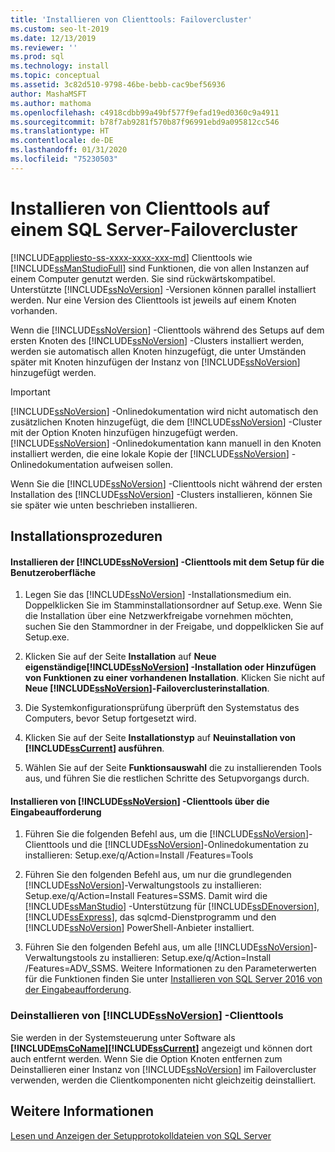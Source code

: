 ```yaml
---
title: 'Installieren von Clienttools: Failovercluster'
ms.custom: seo-lt-2019
ms.date: 12/13/2019
ms.reviewer: ''
ms.prod: sql
ms.technology: install
ms.topic: conceptual
ms.assetid: 3c82d510-9798-46be-bebb-cac9bef56936
author: MashaMSFT
ms.author: mathoma
ms.openlocfilehash: c4918cdbb99a49bf577f9efad19ed0360c9a4911
ms.sourcegitcommit: b78f7ab9281f570b87f96991ebd9a095812cc546
ms.translationtype: HT
ms.contentlocale: de-DE
ms.lasthandoff: 01/31/2020
ms.locfileid: "75230503"
---
```

# <a name="install-client-tools-on-a-sql-server-failover-cluster"></a>Installieren von Clienttools auf einem SQL Server-Failovercluster
[!INCLUDE[appliesto-ss-xxxx-xxxx-xxx-md](../../../includes/appliesto-ss-xxxx-xxxx-xxx-md.md)]
  Clienttools wie [!INCLUDE[ssManStudioFull](../../../includes/ssmanstudiofull-md.md)] sind Funktionen, die von allen Instanzen auf einem Computer genutzt werden. Sie sind rückwärtskompatibel. Unterstützte [!INCLUDE[ssNoVersion](../../../includes/ssnoversion-md.md)] -Versionen können parallel installiert werden. Nur eine Version des Clienttools ist jeweils auf einem Knoten vorhanden.  
  
 Wenn die [!INCLUDE[ssNoVersion](../../../includes/ssnoversion-md.md)] -Clienttools während des Setups auf dem ersten Knoten des [!INCLUDE[ssNoVersion](../../../includes/ssnoversion-md.md)] -Clusters installiert werden, werden sie automatisch allen Knoten hinzugefügt, die unter Umständen später mit Knoten hinzufügen der Instanz von [!INCLUDE[ssNoVersion](../../../includes/ssnoversion-md.md)] hinzugefügt werden.  
  
> [!IMPORTANT]  
>  [!INCLUDE[ssNoVersion](../../../includes/ssnoversion-md.md)] -Onlinedokumentation wird nicht automatisch den zusätzlichen Knoten hinzugefügt, die dem [!INCLUDE[ssNoVersion](../../../includes/ssnoversion-md.md)] -Cluster mit der Option Knoten hinzufügen hinzugefügt werden. [!INCLUDE[ssNoVersion](../../../includes/ssnoversion-md.md)] -Onlinedokumentation kann manuell in den Knoten installiert werden, die eine lokale Kopie der [!INCLUDE[ssNoVersion](../../../includes/ssnoversion-md.md)] -Onlinedokumentation aufweisen sollen.  
  
 Wenn Sie die [!INCLUDE[ssNoVersion](../../../includes/ssnoversion-md.md)] -Clienttools nicht während der ersten Installation des [!INCLUDE[ssNoVersion](../../../includes/ssnoversion-md.md)] -Clusters installieren, können Sie sie später wie unten beschrieben installieren.  
  
## <a name="installation-procedures"></a>Installationsprozeduren  
  
#### <a name="installing-ssnoversion-client-tools-using-the-setup-user-interface"></a>Installieren der [!INCLUDE[ssNoVersion](../../../includes/ssnoversion-md.md)] -Clienttools mit dem Setup für die Benutzeroberfläche  
  
1.  Legen Sie das [!INCLUDE[ssNoVersion](../../../includes/ssnoversion-md.md)] -Installationsmedium ein. Doppelklicken Sie im Stamminstallationsordner auf Setup.exe. Wenn Sie die Installation über eine Netzwerkfreigabe vornehmen möchten, suchen Sie den Stammordner in der Freigabe, und doppelklicken Sie auf Setup.exe.  
  
2.  Klicken Sie auf der Seite **Installation** auf **Neue eigenständige[!INCLUDE[ssNoVersion](../../../includes/ssnoversion-md.md)] -Installation oder Hinzufügen von Funktionen zu einer vorhandenen Installation**. Klicken Sie nicht auf **Neue [!INCLUDE[ssNoVersion](../../../includes/ssnoversion-md.md)]-Failoverclusterinstallation**.  
  
3.  Die Systemkonfigurationsprüfung überprüft den Systemstatus des Computers, bevor Setup fortgesetzt wird.  
  
4.  Klicken Sie auf der Seite **Installationstyp** auf **Neuinstallation von [!INCLUDE[ssCurrent](../../../includes/sscurrent-md.md)] ausführen**.  
  
5.  Wählen Sie auf der Seite **Funktionsauswahl** die zu installierenden Tools aus, und führen Sie die restlichen Schritte des Setupvorgangs durch.  
  
#### <a name="installing-ssnoversion-client-tools-at-the-command-prompt"></a>Installieren von [!INCLUDE[ssNoVersion](../../../includes/ssnoversion-md.md)] -Clienttools über die Eingabeaufforderung  
  
1.  Führen Sie die folgenden Befehl aus, um die [!INCLUDE[ssNoVersion](../../../includes/ssnoversion-md.md)]-Clienttools und die [!INCLUDE[ssNoVersion](../../../includes/ssnoversion-md.md)]-Onlinedokumentation zu installieren: Setup.exe/q/Action=Install /Features=Tools  
  
2.  Führen Sie den folgenden Befehl aus, um nur die grundlegenden [!INCLUDE[ssNoVersion](../../../includes/ssnoversion-md.md)]-Verwaltungstools zu installieren: Setup.exe/q/Action=Install Features=SSMS. Damit wird die [!INCLUDE[ssManStudio](../../../includes/ssmanstudio-md.md)] -Unterstützung für [!INCLUDE[ssDEnoversion](../../../includes/ssdenoversion-md.md)], [!INCLUDE[ssExpress](../../../includes/ssexpress-md.md)], das sqlcmd-Dienstprogramm und den [!INCLUDE[ssNoVersion](../../../includes/ssnoversion-md.md)] PowerShell-Anbieter installiert.  
  
3.  Führen Sie den folgenden Befehl aus, um alle [!INCLUDE[ssNoVersion](../../../includes/ssnoversion-md.md)]-Verwaltungstools zu installieren: Setup.exe/q/Action=Install /Features=ADV_SSMS. Weitere Informationen zu den Parameterwerten für die Funktionen finden Sie unter [Installieren von SQL Server 2016 von der Eingabeaufforderung](../../../database-engine/install-windows/install-sql-server-2016-from-the-command-prompt.md).  
  
### <a name="uninstalling-ssnoversion-client-tools"></a>Deinstallieren von [!INCLUDE[ssNoVersion](../../../includes/ssnoversion-md.md)] -Clienttools  
 Sie werden in der Systemsteuerung unter Software als **[!INCLUDE[msCoName](../../../includes/msconame-md.md)][!INCLUDE[ssCurrent](../../../includes/sscurrent-md.md)]** angezeigt und können dort auch entfernt werden. Wenn Sie die Option Knoten entfernen zum Deinstallieren einer Instanz von [!INCLUDE[ssNoVersion](../../../includes/ssnoversion-md.md)] im Failovercluster verwenden, werden die Clientkomponenten nicht gleichzeitig deinstalliert.  
  
## <a name="see-also"></a>Weitere Informationen  
 [Lesen und Anzeigen der Setupprotokolldateien von SQL Server](../../../database-engine/install-windows/view-and-read-sql-server-setup-log-files.md)  
  
  
